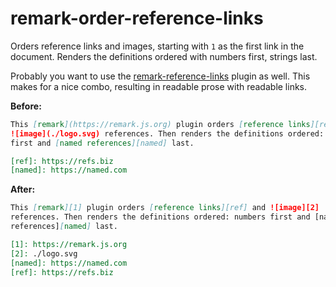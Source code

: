 # remark-order-reference-links

Orders reference links and images, starting with `1` as the first link in the
document. Renders the definitions ordered with numbers first, strings last.

Probably you want to use the [remark-reference-links][1] plugin as well. This
makes for a nice combo, resulting in readable prose with readable links.

**Before:**

```markdown
This [remark](https://remark.js.org) plugin orders [reference links][ref] and
![image](./logo.svg) references. Then renders the definitions ordered: numbers
first and [named references][named] last.

[ref]: https://refs.biz
[named]: https://named.com
```

**After:**

```markdown
This [remark][1] plugin orders [reference links][ref] and ![image][2]
references. Then renders the definitions ordered: numbers first and [named
references][named] last.

[1]: https://remark.js.org
[2]: ./logo.svg
[named]: https://named.com
[ref]: https://refs.biz
```

[1]: https://github.com/remarkjs/remark-reference-links
